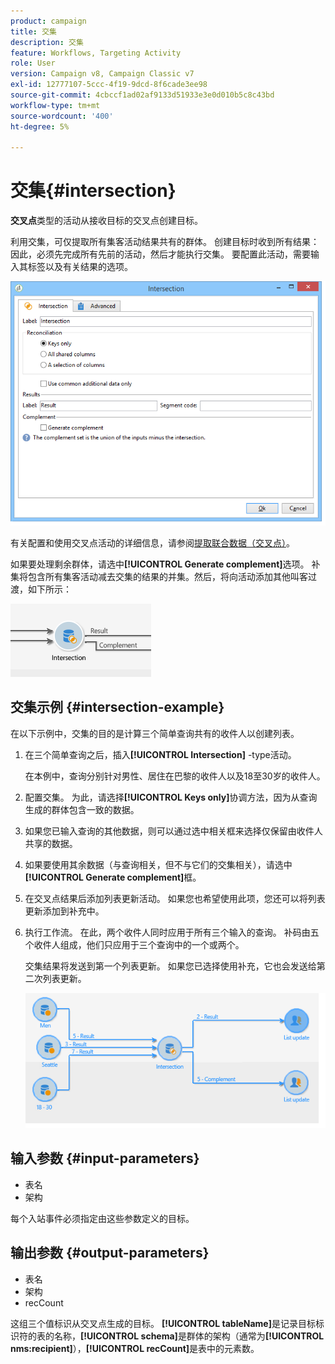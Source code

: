 ```yaml
---
product: campaign
title: 交集
description: 交集
feature: Workflows, Targeting Activity
role: User
version: Campaign v8, Campaign Classic v7
exl-id: 12777107-5ccc-4f19-9dcd-8f6cade3ee98
source-git-commit: 4cbccf1ad02af9133d51933e3e0d010b5c8c43bd
workflow-type: tm+mt
source-wordcount: '400'
ht-degree: 5%

---
```


# 交集{#intersection}



**交叉点**&#x200B;类型的活动从接收目标的交叉点创建目标。

利用交集，可仅提取所有集客活动结果共有的群体。 创建目标时收到所有结果：因此，必须先完成所有先前的活动，然后才能执行交集。 要配置此活动，需要输入其标签以及有关结果的选项。

![](assets/s_user_segmentation_inter.png)

有关配置和使用交叉点活动的详细信息，请参阅[提取联合数据（交叉点）](targeting-workflows.md#extracting-joint-data--intersection-)。

如果要处理剩余群体，请选中&#x200B;**[!UICONTROL Generate complement]**&#x200B;选项。 补集将包含所有集客活动减去交集的结果的并集。然后，将向活动添加其他叫客过渡，如下所示：

![](assets/s_user_segmentation_inter_compl.png)

## 交集示例 {#intersection-example}

在以下示例中，交集的目的是计算三个简单查询共有的收件人以创建列表。

1. 在三个简单查询之后，插入&#x200B;**[!UICONTROL Intersection]** -type活动。

   在本例中，查询分别针对男性、居住在巴黎的收件人以及18至30岁的收件人。

1. 配置交集。 为此，请选择&#x200B;**[!UICONTROL Keys only]**&#x200B;协调方法，因为从查询生成的群体包含一致的数据。
1. 如果您已输入查询的其他数据，则可以通过选中相关框来选择仅保留由收件人共享的数据。
1. 如果要使用其余数据（与查询相关，但不与它们的交集相关），请选中&#x200B;**[!UICONTROL Generate complement]**&#x200B;框。
1. 在交叉点结果后添加列表更新活动。 如果您也希望使用此项，您还可以将列表更新添加到补充中。
1. 执行工作流。 在此，两个收件人同时应用于所有三个输入的查询。 补码由五个收件人组成，他们只应用于三个查询中的一个或两个。

   交集结果将发送到第一个列表更新。 如果您已选择使用补充，它也会发送给第二次列表更新。

   ![](assets/intersection_example.png)

## 输入参数 {#input-parameters}

* 表名
* 架构

每个入站事件必须指定由这些参数定义的目标。

## 输出参数 {#output-parameters}

* 表名
* 架构
* recCount

这组三个值标识从交叉点生成的目标。 **[!UICONTROL tableName]**&#x200B;是记录目标标识符的表的名称，**[!UICONTROL schema]**&#x200B;是群体的架构（通常为&#x200B;**[!UICONTROL nms:recipient]**），**[!UICONTROL recCount]**&#x200B;是表中的元素数。
